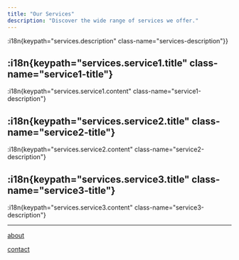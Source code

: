 ```yaml
---
title: "Our Services"
description: "Discover the wide range of services we offer."
---
```


:i18n{keypath="services.description" class-name="services-description"}}

## :i18n{keypath="services.service1.title" class-name="service1-title"}

:i18n{keypath="services.service1.content" class-name="service1-description"}

## :i18n{keypath="services.service2.title" class-name="service2-title"}

:i18n{keypath="services.service2.content" class-name="service2-description"}

## :i18n{keypath="services.service3.title" class-name="service3-title"}

:i18n{keypath="services.service3.content" class-name="service3-description"}

---

[about](/about)

[contact](/contact)

